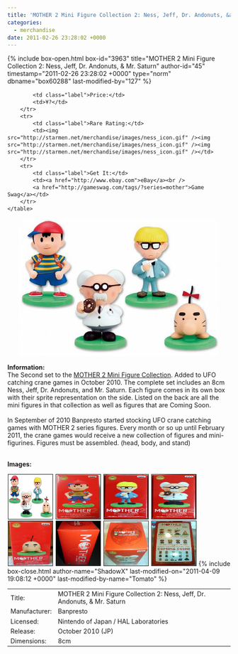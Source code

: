 ```yaml
---
title: 'MOTHER 2 Mini Figure Collection 2: Ness, Jeff, Dr. Andonuts, &amp; Mr. Saturn'
categories:
  - merchandise
date: 2011-02-26 23:28:02 +0000
---
```

{% include box-open.html box-id="3963" title="MOTHER 2 Mini Figure Collection 2: Ness, Jeff, Dr. Andonuts, & Mr. Saturn" author-id="45" timestamp="2011-02-26 23:28:02 +0000" type="norm" dbname="box60288" last-modified-by="127" %}
<div class="gameinfo">
	<table>
		<tr>
			<td class="label">Title:</td>
			<td>MOTHER 2 Mini Figure Collection 2: Ness, Jeff, Dr. Andonuts, & Mr. Saturn</td>
		</tr>
		<tr>
			<td class="label">Manufacturer:</td>
			<td>Banpresto</td>
		</tr>
		<tr>
			<td class="label">Licensed:</td>
			<td>Nintendo of Japan / HAL Laboratories</td>
		</tr>
		<tr>
			<td class="label">Release:</td>
			<td>October 2010 (JP)</td>
		</tr>
		<tr>
			<td class="label">Dimensions:</td>
			<td>8cm</td>
		</tr>
		<tr>

			<td class="label">Price:</td>
			<td>¥?</td>
		</tr>
		<tr>
			<td class="label">Rare Rating:</td>
			<td><img src="http://starmen.net/merchandise/images/ness_icon.gif" /><img src="http://starmen.net/merchandise/images/ness_icon.gif" /><img src="http://starmen.net/merchandise/images/ness_icon.gif" /></td>
		</tr>
		<tr>
			<td class="label">Get It:</td>
			<td><a href="http://www.ebay.com">eBay</a><br />
			<a href="http://gameswag.com/tags/?series=mother">Game Swag</a></td>
		</tr>
	</table>
</div>

<p>
	<center>
	<img src="/merchandise/images/m2mfc2_title.jpg" border="0" title="MOTHER 2 Mini Figure Collection 2: Ness, Jeff, Dr. Andonuts, & Mr. Saturn" />
	</center>
</p>

<b>Information:</b>
	<br />
The Second set to the <a href="http://www.banpresto.co.jp/mother/">MOTHER 2 Mini Figure Collection</a>. Added to UFO catching crane games in October 2010. The complete set includes an 8cm  Ness, Jeff, Dr. Andonuts, and Mr. Saturn. Each figure comes in its own box with their sprite representation on the side. Listed on the back are all the mini figures in that collection as well as figures that are Coming Soon.
<br /><br />
In September of 2010 Banpresto started stocking UFO crane catching games with MOTHER 2 series figures. Every month or so up until February 2011, the crane games would receive a new collection of figures and mini-figurines. Figures must be assembled. (head, body, and stand)
<br /><br />

<b>Images:</b>
	<br />

<a href="/merchandise/images/m2mfc2_all.jpg" ><img src="/merchandise/images/m2mfc2_all.jpg" title="MOTHER 2 Mini Figure Collection 2: Ness, Jeff, Dr. Andonuts, & Mr. Saturn" border="1" width="100" height="100" hspace="1" /></a>
<a href="/merchandise/images/m2mfc2_ness_box.jpg" ><img src="/merchandise/images/m2mfc2_ness_box.jpg" title="MOTHER 2 Mini Figure Collection 2: Ness Box" border="1" width="100" height="100" hspace="1" /></a>
<a href="/merchandise/images/m2mfc2_jeff_box.jpg" ><img src="/merchandise/images/m2mfc2_jeff_box.jpg" title="MOTHER 2 Mini Figure Collection 2: Jeff Box" border="1" width="100" height="100" hspace="1" /></a>
<a href="/merchandise/images/m2mfc2_drandonuts_box.jpg" ><img src="/merchandise/images/m2mfc2_drandonuts_box.jpg" title="MOTHER 2 Mini Figure Collection 2: Dr. Andonuts Box" border="1" width="100" height="100" hspace="1" /></a>
<a href="/merchandise/images/m2mfc2_mrsaturn_box.jpg" ><img src="/merchandise/images/m2mfc2_mrsaturn_box.jpg" title="MOTHER 2 Mini Figure Collection 2: Mr. Saturn Box" border="1" width="100" height="100" hspace="1" /></a>
<a href="/merchandise/images/m2mfc2_box_side.jpg" ><img src="/merchandise/images/m2mfc2_box_side.jpg" title="MOTHER 2 Mini Figure Collection 2: Box (Side)" border="1" width="100" height="100" hspace="1" /></a>
<a href="/merchandise/images/m2mfc2_box_top.jpg" ><img src="/merchandise/images/m2mfc2_box_top.jpg" title="MOTHER 2 Mini Figure Collection 2: Box (Top)" border="1" width="100" height="100" hspace="1" /></a>
<a href="/merchandise/images/m2mfc2_box_preview.jpg" ><img src="/merchandise/images/m2mfc2_box_preview.jpg" title="MOTHER 2 Mini Figure Collection 2: Box (Preview)" border="1" width="100" height="100" hspace="1" /></a>
{% include box-close.html author-name="ShadowX" last-modified-on="2011-04-09 19:08:12 +0000" last-modified-by-name="Tomato" %}
